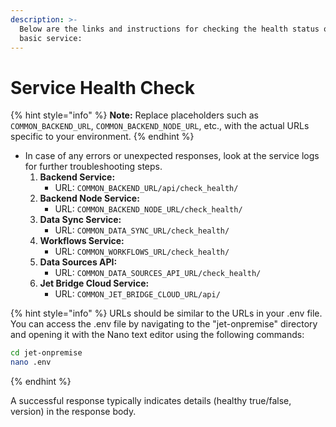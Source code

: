 ```yaml
---
description: >-
  Below are the links and instructions for checking the health status of the
  basic service:
---
```


# Service Health Check

{% hint style="info" %}
**Note:** Replace placeholders such as `COMMON_BACKEND_URL`, `COMMON_BACKEND_NODE_URL`, etc., with the actual URLs specific to your environment.
{% endhint %}

* In case of any errors or unexpected responses, look at the service logs for further troubleshooting steps.
  1. **Backend Service:**
     * URL: `COMMON_BACKEND_URL/api/check_health/`
  2. **Backend Node Service:**
     * URL: `COMMON_BACKEND_NODE_URL/check_health/`
  3. **Data Sync Service:**
     * URL: `COMMON_DATA_SYNC_URL/check_health/`
  4. **Workflows Service:**
     * URL: `COMMON_WORKFLOWS_URL/check_health/`
  5. **Data Sources API:**
     * URL: `COMMON_DATA_SOURCES_API_URL/check_health/`
  6. **Jet Bridge Cloud Service:**
     * URL: `COMMON_JET_BRIDGE_CLOUD_URL/api/`

{% hint style="info" %}
URLs should be similar to the URLs in your .env file. You can access the .env file by navigating to the "jet-onpremise" directory and opening it with the Nano text editor using the following commands:

```bash
cd jet-onpremise
nano .env
```
{% endhint %}

A successful response typically indicates details (healthy true/false, version) in the response body.
